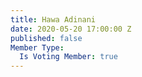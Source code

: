 ```yaml
---
title: Hawa Adinani
date: 2020-05-20 17:00:00 Z
published: false
Member Type:
  Is Voting Member: true
---
```


